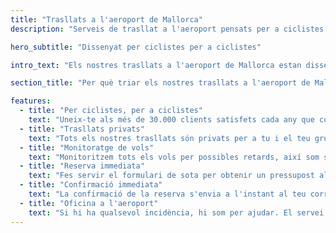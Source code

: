 ```yaml
---
title: "Trasllats a l'aeroport de Mallorca"
description: "Serveis de trasllat a l'aeroport pensats per a ciclistes a Mallorca"

hero_subtitle: "Dissenyat per ciclistes per a ciclistes"

intro_text: "Els nostres trasllats a l'aeroport de Mallorca estan dissenyats per ciclistes per a ciclistes i s'adapten a grups de totes les mides. Oferim trasllats privats porta a porta fiables, eficients i sense estrès des de l'Aeroport de Palma de Mallorca a totes les zones de l'illa, disponibles les 24 hores del dia, 7 dies a la setmana, 365 dies l'any a través de la nostra empresa d'autocars, MALLORCA HOLIDAY TRANSFERS."

section_title: "Per què triar els nostres trasllats a l'aeroport de Mallorca?"

features:
  - title: "Per ciclistes, per a ciclistes"
    text: "Uneix-te als més de 30.000 clients satisfets cada any que confien en nosaltres per als seus trasllats a Mallorca."
  - title: "Trasllats privats"
    text: "Tots els nostres trasllats són privats per a tu i el teu grup, amb comoditat i conveniència."
  - title: "Monitoratge de vols"
    text: "Monitoritzem tots els vols per possibles retards, així som sempre allà quan arribes."
  - title: "Reserva immediata"
    text: "Fes servir el formulari de sota per obtenir un pressupost al moment i reservar el teu trasllat."
  - title: "Confirmació immediata"
    text: "La confirmació de la reserva s'envia a l'instant al teu correu electrònic (revisa la carpeta de correu brossa per si de cas)."
  - title: "Oficina a l'aeroport"
    text: "Si hi ha qualsevol incidència, hi som per ajudar. El servei és el primer."
---
```

